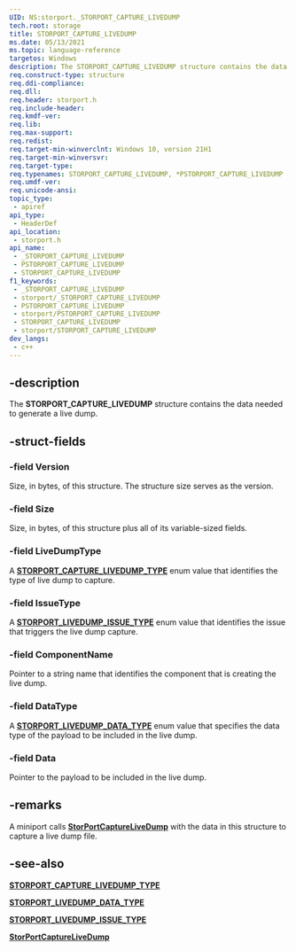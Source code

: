 ```yaml
---
UID: NS:storport._STORPORT_CAPTURE_LIVEDUMP
tech.root: storage
title: STORPORT_CAPTURE_LIVEDUMP
ms.date: 05/13/2021
ms.topic: language-reference
targetos: Windows
description: The STORPORT_CAPTURE_LIVEDUMP structure contains the data needed to generate a live dump.
req.construct-type: structure
req.ddi-compliance: 
req.dll: 
req.header: storport.h
req.include-header: 
req.kmdf-ver: 
req.lib: 
req.max-support: 
req.redist: 
req.target-min-winverclnt: Windows 10, version 21H1
req.target-min-winversvr: 
req.target-type: 
req.typenames: STORPORT_CAPTURE_LIVEDUMP, *PSTORPORT_CAPTURE_LIVEDUMP
req.umdf-ver: 
req.unicode-ansi: 
topic_type:
 - apiref
api_type:
 - HeaderDef
api_location:
 - storport.h
api_name:
 - _STORPORT_CAPTURE_LIVEDUMP
 - PSTORPORT_CAPTURE_LIVEDUMP
 - STORPORT_CAPTURE_LIVEDUMP
f1_keywords:
 - _STORPORT_CAPTURE_LIVEDUMP
 - storport/_STORPORT_CAPTURE_LIVEDUMP
 - PSTORPORT_CAPTURE_LIVEDUMP
 - storport/PSTORPORT_CAPTURE_LIVEDUMP
 - STORPORT_CAPTURE_LIVEDUMP
 - storport/STORPORT_CAPTURE_LIVEDUMP
dev_langs:
 - c++
---
```


## -description

The **STORPORT_CAPTURE_LIVEDUMP** structure contains the data needed to generate a live dump.

## -struct-fields

### -field Version

Size, in bytes, of this structure. The structure size serves as the version.

### -field Size

Size, in bytes, of this structure plus all of its variable-sized fields.

### -field LiveDumpType

A [**STORPORT_CAPTURE_LIVEDUMP_TYPE**](ne-storport-storport_capture_livedump_type.md) enum value that identifies the type of live dump to capture.

### -field IssueType

A [**STORPORT_LIVEDUMP_ISSUE_TYPE**](ne-storport-storport_livedump_issue_type.md) enum value that identifies the issue that triggers the live dump capture.

### -field ComponentName

Pointer to a string name that identifies the component that is creating the live dump.

### -field DataType

A [**STORPORT_LIVEDUMP_DATA_TYPE**](ne-storport-storport_livedump_data_type.md) enum value that specifies the data type of the payload to be included in the live dump.

### -field Data

Pointer to the payload to be included in the live dump.

## -remarks

A miniport calls [**StorPortCaptureLiveDump**](nf-storport-storportcapturelivedump.md) with the data in this structure to capture a live dump file.

## -see-also

[**STORPORT_CAPTURE_LIVEDUMP_TYPE**](ne-storport-storport_capture_livedump_type.md)

[**STORPORT_LIVEDUMP_DATA_TYPE**](ne-storport-storport_livedump_data_type.md)

[**STORPORT_LIVEDUMP_ISSUE_TYPE**](ne-storport-storport_livedump_issue_type.md)

[**StorPortCaptureLiveDump**](nf-storport-storportcapturelivedump.md)

